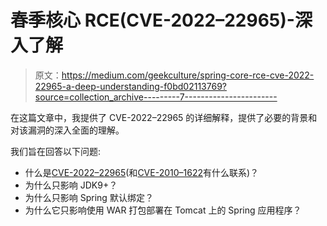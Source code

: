 # 春季核心 RCE(CVE-2022–22965)-深入了解

> 原文：<https://medium.com/geekculture/spring-core-rce-cve-2022-22965-a-deep-understanding-f0bd02113769?source=collection_archive---------7----------------------->

在这篇文章中，我提供了 CVE-2022–22965 的详细解释，提供了必要的背景和对该漏洞的深入全面的理解。

我们旨在回答以下问题:

*   什么是[CVE-2022–22965](https://nvd.nist.gov/vuln/detail/CVE-2022-22965)(和[CVE-2010–1622](https://cve.mitre.org/cgi-bin/cvename.cgi?name=CVE-2010-1622)有什么联系)？
*   为什么只影响 JDK9+？
*   为什么只影响 Spring 默认绑定？
*   为什么它只影响使用 WAR 打包部署在 Tomcat 上的 Spring 应用程序？